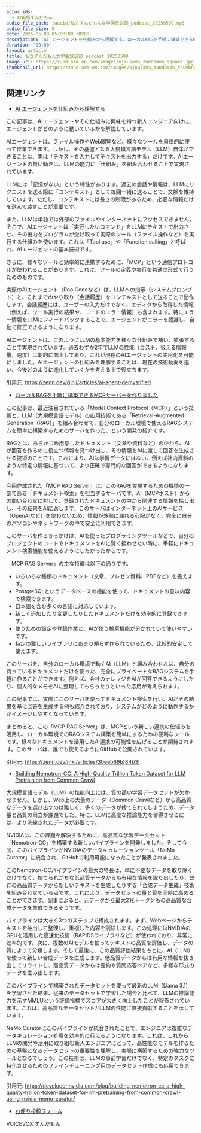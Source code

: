 ```yaml
---
actor_ids:
  - お嬢様ずんだもん
audio_file_path: /audio/私立ずんだもん女学園放送部_podcast_20250509.mp3
audio_file_size: 0
date: 2025-05-09 05:00:00 +0900
description: 'AI エージェントを仕組みから理解する、ローカルRAGを手軽に構築できるMCPサーバーを作りました、Building Nemotron-CC, A High-Quality Trillion Token Dataset for LLM Pretraining from Common Crawl'
duration: "00:00"
layout: article
title: 私立ずんだもん女学園放送部 podcast 20250509
image_url: https://zund-arm-on.com/images/ojousama_zundamon_square.jpg
thumbnail_url: https://zund-arm-on.com/images/ojousama_zundamon_thumbnail.jpg
---
```


## 関連リンク


- [AI エージェントを仕組みから理解する](https://zenn.dev/dinii/articles/ai-agent-demystified)  


この記事は、AIエージェントやその仕組みに興味を持つ新人エンジニア向けに、エージェントがどのように動いているかを解説しています。

AIエージェントは、ファイル操作やWeb閲覧など、様々なツールを自律的に使って作業できます。しかし、その基盤となる大規模言語モデル（LLM）自体ができることは、実は「テキストを入力してテキストを出力する」だけです。AIエージェントの賢い動きは、LLMの能力に「仕組み」を組み合わせることで実現されています。

LLMには「記憶がない」という特性があります。過去の会話や情報は、LLMにリクエストを送る際に「コンテキスト」として毎回一緒に送ることで、文脈を維持しています。ただし、コンテキストには長さの制限があるため、必要な情報だけを選んで渡すことが重要です。

また、LLMは単独では外部のファイルやインターネットにアクセスできません。そこで、AIエージェントは「実行したいコマンド」をLLMにテキストで出力させ、その出力をプログラムが受け取って実際のツール（ファイル操作など）を実行する仕組みを使います。これは「Tool use」や「Function calling」と呼ばれ、AIエージェントの基本技術です。

さらに、様々なツールと効率的に連携するために、「MCP」という通信プロトコルが使われることがあります。これは、ツールの定義や実行を共通の形式で行うためのものです。

実際のAIエージェント（Roo Codeなど）は、LLMへの指示（システムプロンプト）と、これまでのやり取り（会話履歴）をコンテキストとして送ることで動作します。会話履歴には、ユーザーの入力だけでなく、エディタから取得した情報（例えば、ツール実行の結果や、コードのエラー情報）も含まれます。特にエラー情報をLLMにフィードバックすることで、エージェントがエラーを認識し、自動で修正できるようになります。

AIエージェントは、このようにLLMの基本能力を様々な仕組みで補い、拡張することで実現されています。過去わずか2年でLLMの性能（コスト、扱える情報量、速度）は劇的に向上しており、これが現在のAIエージェントの実用化を可能にしました。AIエージェントの仕組みを理解することは、現在の技術動向を追い、今後どのように進化していくかを考える上で役立ちます。

引用元: https://zenn.dev/dinii/articles/ai-agent-demystified


- [ローカルRAGを手軽に構築できるMCPサーバーを作りました](https://zenn.dev/mkj/articles/30eeb69bf84b3f)  


この記事は、最近注目されている「Model Context Protocol（MCP）」という技術と、LLM（大規模言語モデル）の応用技術である「Retrieval-Augmented Generation（RAG）」を組み合わせて、自分のローカル環境で使えるRAGシステムを簡単に構築するためのサーバを作った、という開発の紹介です。

RAGとは、あらかじめ用意したドキュメント（文章や資料など）の中から、AIが回答を作るのに役立つ情報を見つけ出し、その情報をAIに渡して回答を生成させる技術のことです。これにより、AIは学習データにはない、例えば社内資料のような特定の情報に基づいて、より正確で専門的な回答ができるようになります。

今回作成された「MCP RAG Server」は、このRAGを実現するための機能の一部である「ドキュメント検索」を担当するサーバです。AI（MCPホスト）からの問い合わせに対して、登録されたドキュメントの中から関連する情報を探し出し、その結果をAIに返します。このサーバはインターネット上のAIサービス（OpenAIなど）を使わないため、情報が外部に漏れる心配がなく、完全に自分のパソコンやネットワークの中で安全に利用できます。

このサーバを作るきっかけは、AIを使ったプログラミングツールなどで、自分のプロジェクトのコードやドキュメントをAIに賢く扱わせたい時に、手軽にドキュメント検索機能を使えるようにしたかったからです。

「MCP RAG Server」の主な特徴は以下の通りです。
- いろいろな種類のドキュメント（文章、プレゼン資料、PDFなど）を扱えます。
- PostgreSQLというデータベースの機能を使って、ドキュメントの意味内容で検索できます。
- 日本語を含む多くの言語に対応しています。
- 新しく追加したり変更したりしたドキュメントだけを効率的に登録できます。
- 使うための設定や登録作業と、AIが使う検索機能が分かれていて使いやすいです。
- 特定の難しいライブラリにあまり頼らず作られているため、比較的安定して使えます。

このサーバを、自分のローカル環境で動くAI（LLM）と組み合わせれば、自分の持っているドキュメントだけを使った、完全にプライベートなRAGシステムを手軽に作ることができます。例えば、会社のナレッジをAIが回答できるようにしたり、個人的なメモをAIに整理してもらったりといった応用が考えられます。

この記事では、実際にこのサーバを使ってドキュメント検索を行い、AIがその結果を基に回答を生成する例も紹介されており、システムがどのように動作するかがイメージしやすくなっています。

まとめると、この「MCP RAG Server」は、MCPという新しい連携の仕組みを活用し、ローカル環境でのRAGシステム構築を簡単にするための便利なツールです。様々なドキュメントを活用したAI連携の可能性を広げることが期待されます。このサーバは、誰でも使えるようにGitHubで公開されています。

引用元: https://zenn.dev/mkj/articles/30eeb69bf84b3f


- [Building Nemotron-CC, A High-Quality Trillion Token Dataset for LLM Pretraining from Common Crawl](https://developer.nvidia.com/blog/building-nemotron-cc-a-high-quality-trillion-token-dataset-for-llm-pretraining-from-common-crawl-using-nvidia-nemo-curator/)  


大規模言語モデル（LLM）の性能向上には、質の高い学習データセットが欠かせません。しかし、Web上の大量のデータ（Common Crawlなど）から高品質なデータを選び出すのは難しく、多くのデータが捨てられてしまうため、データ量と品質の両立が課題でした。特に、LLMに高度な推論能力を習得させるには、より洗練されたデータが必要です。

NVIDIAは、この課題を解決するために、高品質な学習データセット「Nemotron-CC」を構築する新しいパイプラインを開発しました。そして今回、このパイプラインがNVIDIAのデータキュレーションツール「NeMo Curator」に統合され、GitHubで利用可能になったことが発表されました。

このNemotron-CCパイプラインの最大の特長は、単に不要なデータを取り除くだけでなく、捨てられがちな低品質データからも有用な情報を取り出したり、既存の高品質データから新しいテキストを生成したりする「合成データ生成」技術を組み合わせている点です。これにより、データセットの量と質を同時に高めることができます。記事によると、元データから最大2兆トークンもの高品質な合成データを生成できるそうです。

パイプラインは大きく3つのステップで構成されます。まず、Webページからテキストを抽出して整理し、重複した内容を削除します。この処理にはNVIDIAのGPUを活用した高速化技術（RAPIDSライブラリなど）が使われており、非常に効率的です。次に、複数のAIモデルを使ってテキストの品質を評価し、データの質によって分類します。そして最後に、この品質評価結果をもとに、AI（LLM）を使って新しい合成データを生成します。低品質データからは有用な情報を抜き出してリライトし、高品質データからは要約や質問応答ペアなど、多様な形式のデータを生み出します。

このパイプラインで構築されたデータセットを使って最新のLLM（Llama 3.1）を学習させた結果、従来のデータセットで学習した場合と比べて、LLMの推論能力を示すMMLUという評価指標でスコアが大きく向上したことが報告されています。これは、高品質なデータセットがLLMの性能に直接貢献することを示しています。

NeMo Curatorにこのパイプラインが統合されたことで、エンジニアは複雑なデータキュレーション処理を効率的に行えるようになります。これは、これからLLMの開発や活用に取り組む新人エンジニアにとって、高性能なモデルを作るための基盤となるデータセットの重要性を理解し、実際に構築するための強力なツールとなるでしょう。この技術は、LLMの事前学習だけでなく、特定のタスクに特化させるためのファインチューニング用のデータセット作成にも応用できます。

引用元: https://developer.nvidia.com/blog/building-nemotron-cc-a-high-quality-trillion-token-dataset-for-llm-pretraining-from-common-crawl-using-nvidia-nemo-curator/



- [お便り投稿フォーム](https://forms.gle/ffg4JTfqdiqK62qf9)

VOICEVOX:ずんだもん

